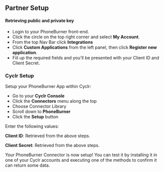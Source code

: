 
## Partner Setup

#### Retrieving public and private key
* Login to your PhoneBurner front-end. 
* Click the circle on the top right corner and select **My Account**.
* From the top Nav Bar click **Integrations**
* Click **Custom Applications** from the left panel, then click **Register new application**.
* Fiil up the required fields and you'll be presented with your Client ID and Client Secret.


### Cyclr Setup

Setup your PhoneBurner App within Cyclr:

*   Go to your **Cyclr Console**
*   Click the **Connectors** menu along the top
*   Choose Connector Library
*   Scroll down to **PhoneBurner**
*   Click the **Setup** button

Enter the following values:

**Client ID**: Retrieved from the above steps.

**Client Secret**: Retrieved from the above steps.


Your PhoneBurner Connector is now setup! You can test it by installing it in one of your Cyclr accounts and executing one of the methods to confirm it can return some data.
